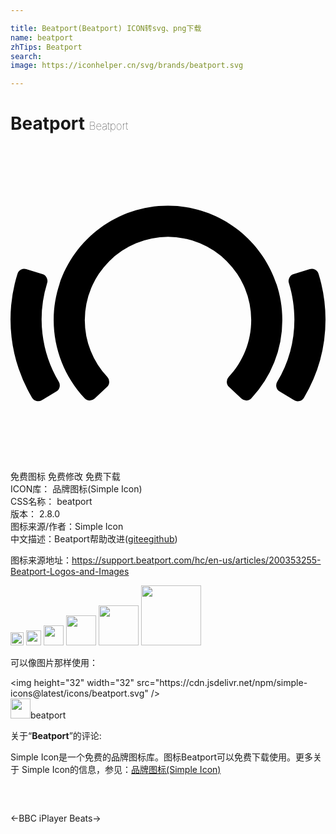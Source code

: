 ```yaml
---

title: Beatport(Beatport) ICON转svg、png下载
name: beatport
zhTips: Beatport
search: 
image: https://iconhelper.cn/svg/brands/beatport.svg

---
```


# Beatport  <small style="font-size: 60%;font-weight: 100">Beatport</small>

<div id="svg" class="svg-wrap">
<svg role="img" xmlns="http://www.w3.org/2000/svg" viewBox="0 0 24 24"><title>Beatport icon</title><path d="M3.681 17.97a9.293 9.293 0 01-.888-7.527v-.001a.54.54 0 00-.354-.675l-1.232-.383a.54.54 0 00-.673.35l-.002-.001a11.66 11.66 0 001.115 9.453h.002a.54.54 0 00.738.182l1.105-.663a.54.54 0 00.189-.735zM24 13.22c0-1.187-.178-2.357-.53-3.48h.001l-.001-.003-.001-.004a.54.54 0 00-.674-.349l-1.23.383a.54.54 0 00-.356.674l-.001.001c.279.896.422 1.83.422 2.778a9.25 9.25 0 01-1.31 4.75.54.54 0 00.188.738l1.106.663a.54.54 0 00.74-.185A11.624 11.624 0 0024 13.22m-3.29.042c0-4.803-3.907-8.71-8.71-8.71-4.802 0-8.71 3.907-8.71 8.71 0 2.222.839 4.338 2.362 5.96a.54.54 0 00.763.022l.938-.884a.54.54 0 00.025-.76l.001-.001a6.317 6.317 0 01-1.718-4.337 6.346 6.346 0 016.34-6.34 6.347 6.347 0 016.339 6.34c0 1.616-.61 3.157-1.719 4.337l.002.002a.54.54 0 00.026.76l.94.883a.54.54 0 00.762-.023h-.001a8.676 8.676 0 002.36-5.96Z"/></svg>
</div>
<detail full-name='beatport'></detail>

<div class="detail-page">
<p>
<span><span class="badge-success badge">免费图标</span> <span class="badge-success badge">免费修改</span>  <span class="badge-success badge">免费下载</span> </span>
<br/>
<span>
ICON库：
<span class="badge-secondary badge">品牌图标(Simple Icon)</span> 
</span>
<br/>
<span>
CSS名称：
<span class="badge-secondary badge">beatport</span> 
</span>

<br/>
<span>
版本：
<span class="badge-secondary badge">2.8.0</span> 
</span>
<br/>
<span>图标来源/作者：<span class="badge-light badge">Simple Icon</span></span> 
<br/>
<span class="zh-detail">中文描述：<span class="badge-primary badge">Beatport</span><span class="help-link"><span>帮助改进</span>(<a href="https://gitee.com/liuwave/icon-helper/edit/master/json/brands/beatport.json" target="_blank" rel="noopener noreferrer">gitee</a><a href="https://github.com/liuwave/icon-helper/edit/master/json/brands/beatport.json" target="_blank" rel="noopener noreferrer">github</a></span>)</span><br/>
</p>
</div><div class="description description alert alert-light"><p>图标来源地址：<a href="https://support.beatport.com/hc/en-us/articles/200353255-Beatport-Logos-and-Images" target="_blank" rel="noopener noreferrer">https://support.beatport.com/hc/en-us/articles/200353255-Beatport-Logos-and-Images</a></p></div>
<div class="alert alert-dark">
<img height="21" width="21" src="https://cdn.jsdelivr.net/npm/simple-icons@latest/icons/beatport.svg" />
<img height="24" width="24" src="https://cdn.jsdelivr.net/npm/simple-icons@latest/icons/beatport.svg" />
<img height="32" width="32" src="https://cdn.jsdelivr.net/npm/simple-icons@latest/icons/beatport.svg" />
<img height="48" width="48" src="https://cdn.jsdelivr.net/npm/simple-icons@latest/icons/beatport.svg" />
<img height="64" width="64" src="https://cdn.jsdelivr.net/npm/simple-icons@latest/icons/beatport.svg" />
<img height="96" width="96" src="https://cdn.jsdelivr.net/npm/simple-icons@latest/icons/beatport.svg" />

</div>
<div>
  <p>可以像图片那样使用：    
  </p>
  <div class="alert alert-primary" style="font-size: 14px">
    &lt;img height="32" width="32" src="https://cdn.jsdelivr.net/npm/simple-icons@latest/icons/beatport.svg" /&gt;
    <copy-btn content='<img height="32" width="32" src="https://cdn.jsdelivr.net/npm/simple-icons@latest/icons/beatport.svg" />'></copy-btn>
  </div>
  <div class="alert alert-secondary">
    <img height="32" width="32" src="https://cdn.jsdelivr.net/npm/simple-icons@latest/icons/beatport.svg" />beatport
    <copy-btn content="beatport" btn-title="复制图标名称"></copy-btn>
  </div>
</div>
<div class="icon-detail__container">
<p>关于“<b>Beatport</b>”的评论:</p>
</div>
<Vssue title="关于“Beatport”的评论" />
<div><p>Simple Icon是一个免费的品牌图标库。图标Beatport可以免费下载使用。更多关于  Simple Icon的信息，参见：<a target="_blank" href="https://iconhelper.cn/brands.html">品牌图标(Simple Icon)</a>
</p></div>


<div style="padding:2rem 0 " class="page-nav"><p class="inner"><span class="prev">←<router-link to="/icon/bbc-iplayer.html">BBC iPlayer</router-link></span> <span class="next"><router-link to="/icon/beats.html">Beats</router-link>→</span></p></div>
